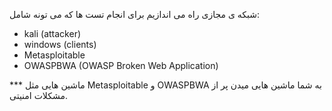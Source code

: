 شبکه ی مجازی راه می اندازیم برای انجام تست ها که می تونه شامل:

- kali (attacker)
- windows (clients)
- Metasploitable
- OWASPBWA (OWASP Broken Web Application)

*** ماشین هایی مثل Metasploitable و OWASPBWA به شما ماشین هایی میدن پر از مشکلات امنیتی.
